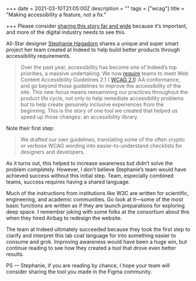 +++
date = 2021-03-10T21:05:00Z
description = ""
tags = ["wcag"]
title = "Making accessibility a feature, not a fix."

+++
Please consider [sharing this story far and wide](https://medium.com/indeed-design/building-an-accessibility-library-e134e9012c17) because it’s important, and more of the digital industry needs to see this.

All-Star designer [Stephanie Hagadorn](https://www.linkedin.com/in/shagadorn/) shares a unique and super smart project her team created at Indeed to help build better products through accessibility requirements.

> Over the past year, accessibility has become one of Indeed’s top priorities, a massive undertaking. We now [require](https://www.indeed.com/accessibility) teams to meet Web Content Accessibility Guidelines 2.1 ( [WCAG 2.1](https://www.w3.org/WAI/standards-guidelines/wcag/)) AA conformance, and go beyond those guidelines to improve the accessibility of the site. This new focus means reexamining our practices throughout the product life cycle, not only to help remediate accessibility problems but to help create genuinely inclusive experiences from the beginning. This is the story of one tool we created that helped us speed up those changes: an accessibility library.

Note their first step:

> We drafted our own guidelines, translating some of the often cryptic or verbose WCAG wording into easier-to-understand checklists for designers and developers.

As it turns out, this helped to increase awareness but didn’t solve the problem completely. However, I don’t believe Stephanie’s team would have achieved success without this initial step. Team, especially combined teams, success requires having a shared language.

Much of the instructions from institutions like W3C are written for scientific, engineering, and academic communities. Go look at it—some of the most basic functions are written as if they are launch preparations for exploring deep space. I remember joking with some folks at the consortium about this when they hired Airbag to redesign the website.

The team at Indeed ultimately succeeded because they took the first step to clarify and interpret this lab coat language for into something easier to consume and grok. Improving awareness would have been a huge win, but continue reading to see how they created a tool that drove even better results.

PS — Stephanie, if you are reading by chance, I hope your team will consider sharing the tool you made in the Figma community.